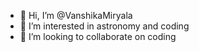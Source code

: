 - 👋 Hi, I’m @VanshikaMiryala
- 👀 I’m interested in astronomy and coding
- 💞️ I’m looking to collaborate on coding
